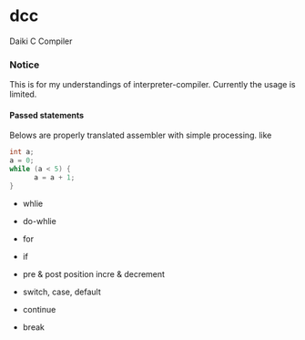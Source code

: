 # dcc
Daiki C Compiler

### Notice
This is for my understandings of interpreter-compiler.
Currently the usage is limited.

#### Passed statements
Belows are properly translated assembler with simple processing.
like

```c
int a;
a = 0;
while (a < 5) {
      a = a + 1;
}
```

- whlie

- do-whlie

- for

- if

- pre & post position incre & decrement

- switch, case, default

- continue

- break
